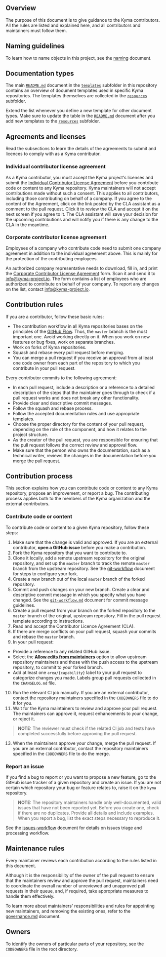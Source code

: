 ## Overview

The purpose of this document is to give guidance to the Kyma contributors. All the rules are listed and explained here, and all contributors and maintainers must follow them.

## Naming guidelines

To learn how to name objects in this project, see the [naming](/guidelines/naming.md) document.

## Documentation types

The main [`README.md`](/guidelines/templates/README.md) document in the [`templates`](/guidelines/templates/) subfolder in this repository contains an overview of document templates used in specific Kyma repositories. The templates themselves are collected in the [`resources`](/guidelines/templates/resources/) subfolder.

Extend the list whenever you define a new template for other document types. Make sure to update the table in the [`README.md`](/guidelines/templates/README.md) document after you add new templates to the [`resources`](/guidelines/templates/resources/) subfolder.

## Agreements and licenses

Read the subsections to learn the details of the agreements to submit and licences to comply with as a Kyma contributor.

### Individual contributor license agreement

As a Kyma contributor, you must accept the Kyma project's licenses and submit the
[Individual Contributor License Agreement](https://gist.github.com/CLAassistant/bd1ea8ec8aa0357414e8) before you contribute code or content to any Kyma repository. Kyma maintainers will not accept contributions made without such a consent. This applies to all contributors, including those contributing on behalf of a company. If you agree to the content of the Agreement, click on the link posted by the CLA assistant as a comment to the pull request. Click it to review the CLA and accept it on the next screen if you agree to it. The CLA assistant will save your decision for the upcoming contributions and will notify you if there is any change to the CLA in the meantime.

### Corporate contributor license agreement

Employees of a company who contribute code need to submit one company agreement in addition to the individual agreement above. This is mainly for the protection of the contributing employees.

An authorized company representative needs to download, fill in, and print
the [Corporate Contributor License Agreement](https://github.com/kyma-project/community/blob/master/docs/cla/SAP%20Corporate%20Contributor%20License%20Agreement%20(5-26-15).pdf) form. Scan it and send it to [info@kyma-project.io](mailto:info@kyma-project.io). The form contains a list of employees who are authorized to contribute on behalf of your company. To report any changes on the list, contact [info@kyma-project.io](mailto:info@kyma-project.io).

## Contribution rules

If you are a contributor, follow these basic rules:

* The contribution workflow in all Kyma repositories bases on the principles of the [GitHub Flow](https://guides.github.com/introduction/flow/). Thus, the `master` branch is the most important one. Avoid working directly on it. When you work on new features or bug fixes, work on separate branches.
* Work on forks of Kyma repositories.
* Squash and rebase every pull request before merging.
* You can merge a pull request if you receive an approval from at least one code owner from each part of the repository to which you contribute in your pull request.

Every contributor commits to the following agreement:

* In each pull request, include a description or a reference to a detailed description of the steps that the maintainer goes through to check if a pull request works and does not break any other functionality.
* Provide clear and descriptive commit messages.
* Follow the squash and rebase process.
* Follow the accepted documentation rules and use appropriate templates.
* Choose the proper directory for the content of your pull request, depending on the role of the component, and how it relates to the project structure.
* As the creator of the pull request, you are responsible for ensuring that the pull request follows the correct review and approval flow.
* Make sure that the person who owns the documentation, such as a technical writer, reviews the changes in the documentation before you merge the pull request.

## Contribution process

This section explains how you can contribute code or content to any Kyma repository, propose an improvement, or report a bug. The contributing process applies both to the members of the Kyma organization and the external contributors.

### Contribute code or content

To contribute code or content to a given Kyma repository, follow these steps:

1. Make sure that the change is valid and approved. If you are an external contributor, **open a GitHub issue** before you make a contribution.
2. Fork the Kyma repository that you want to contribute to.
3. Clone it locally, add a remote upstream repository for the original repository, and set up the `master` branch to track the remote `master` branch from the upstream repository. See the [git-workflow](git-workflow.md) document for steps to configure your fork.
4. Create a new branch out of the local `master` branch of the forked repository.
5. Commit and push changes on your new branch. Create a clear and descriptive commit message in which you specify what you have changed. See the [`git-workflow.md`](./git-workflow.md) document for commit message guidelines.
6. Create a pull request from your branch on the forked repository to the `master` branch of the original, upstream repository. Fill in the pull request template according to instructions.
7. Read and accept the Contributor Licence Agreement (CLA).
8. If there are merge conflicts on your pull request, squash your commits and rebase the `master` branch.
9. In your pull request:

- Provide a reference to any related GitHub issue.
- Select the [**Allow edits from maintainers**](https://help.github.com/articles/allowing-changes-to-a-pull-request-branch-created-from-a-fork/) option to allow upstream repository maintainers and those with the push access to the upstream repository, to commit to your forked branch.
- Add at least one `area/{capability}` label to your pull request to categorize changes you made. Labels group pull requests collected in the `CHANGELOG.md` file.

10. Run the relevant CI job manually. If you are an external contributor, contact the repository maintainers specified in the `CODEOWNERS` file to do it for you.
11. Wait for the Kyma maintainers to review and approve your pull request. The maintainers can approve it, request enhancements to your change, or reject it.

> **NOTE:** The reviewer must check if the related CI job and tests have completed successfully before approving the pull request.

13. When the maintainers approve your change, merge the pull request. If you are an external contributor, contact the repository maintainers specified in the `CODEOWNERS` file to do the merge.

### Report an issue

If you find a bug to report or you want to propose a new feature, go to the GitHub issue tracker of a given repository and create an issue. If you are not certain which repository your bug or feature relates to, raise it on the `kyma` repository.

> **NOTE:** The repository maintainers handle only well-documented, valid issues that have not been reported yet. Before you create one, check if there are no duplicates. Provide all details and include examples. When you report a bug, list the exact steps necessary to reproduce it.

See the [issues-workflow](issues-workflow.md) document for details on issues triage and processing workflow.

## Maintenance rules

Every maintainer reviews each contribution according to the rules listed in this document.

Although it is the responsibility of the owner of the pull request to ensure that the maintainers review and approve the pull request, maintainers need to coordinate the overall number of unreviewed and unapproved pull requests in their queue, and, if required, take appropriate measures to handle them effectively.

To learn more about maintainers' responsibilities and rules for appointing new maintainers, and removing the existing ones, refer to the [governance.md](governance.md) document.

## Owners

To identify the owners of particular parts of your repository, see the `CODEOWNERS` file in the root directory.
